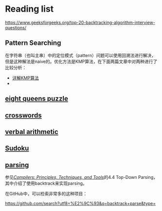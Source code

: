 # Reading list

https://www.geeksforgeeks.org/top-20-backtracking-algorithm-interview-questions/





## Pattern Searching

在字符串（也叫主串）中的定位模式（pattern）问题可以使用回溯法进行解决，但是这种解法是naive的。优化方法是KMP算法，在下面两篇文章中对两种进行了比较分析：

- [详解KMP算法](https://www.cnblogs.com/yjiyjige/p/3263858.html)
- 

## [eight queens puzzle](https://en.wikipedia.org/wiki/Eight_queens_puzzle)



## [crosswords](https://en.wikipedia.org/wiki/Crosswords)



## [verbal arithmetic](https://en.wikipedia.org/wiki/Verbal_arithmetic)





## [Sudoku](https://en.wikipedia.org/wiki/Algorithmics_of_sudoku)





## [parsing](https://en.wikipedia.org/wiki/Parsing) 

参见[*Compilers: Principles, Techniques, and Tools*](https://en.wikipedia.org/wiki/Compilers:_Principles,_Techniques,_and_Tools)的4.4 Top-Down Parsing，其中介绍了使用backtrack来实现parsing。



在GitHub中，可以检索非常多的这种项目：

https://github.com/search?utf8=%E2%9C%93&q=backtrack+parse&type=